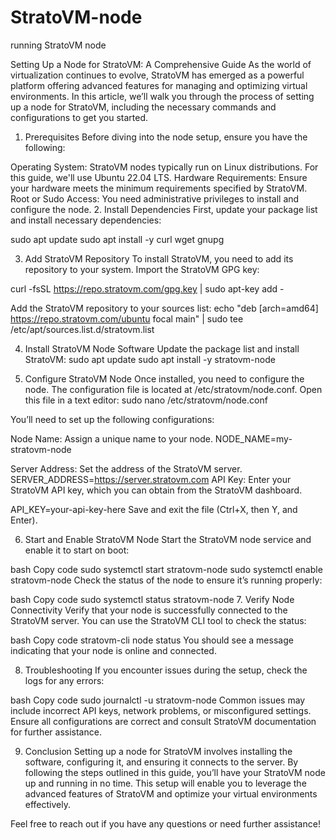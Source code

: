 # StratoVM-node
running StratoVM node 

Setting Up a Node for StratoVM: A Comprehensive Guide
As the world of virtualization continues to evolve, StratoVM has emerged as a powerful platform offering advanced features for managing and optimizing virtual environments. In this article, we’ll walk you through the process of setting up a node for StratoVM, including the necessary commands and configurations to get you started.

1. Prerequisites
Before diving into the node setup, ensure you have the following:

Operating System: StratoVM nodes typically run on Linux distributions. 
For this guide, we'll use Ubuntu 22.04 LTS.
Hardware Requirements: Ensure your hardware meets the minimum requirements specified by StratoVM.
Root or Sudo Access:
You need administrative privileges to install and configure the node.
2. Install Dependencies
First, update your package list and install necessary dependencies:


sudo apt update
sudo apt install -y curl wget gnupg

3. Add StratoVM Repository
To install StratoVM, you need to add its repository to your system. Import the StratoVM GPG key:


curl -fsSL https://repo.stratovm.com/gpg.key | sudo apt-key add -


Add the StratoVM repository to your sources list:
echo "deb [arch=amd64] https://repo.stratovm.com/ubuntu focal main" | sudo tee /etc/apt/sources.list.d/stratovm.list

4. Install StratoVM Node Software
Update the package list and install StratoVM:
sudo apt update
sudo apt install -y stratovm-node

5. Configure StratoVM Node
Once installed, you need to configure the node. The configuration file is located at /etc/stratovm/node.conf. Open this file in a text editor:
sudo nano /etc/stratovm/node.conf

You’ll need to set up the following configurations:

Node Name: Assign a unique name to your node.
NODE_NAME=my-stratovm-node


Server Address: Set the address of the StratoVM server.
SERVER_ADDRESS=https://server.stratovm.com
API Key: Enter your StratoVM API key, which you can obtain from the StratoVM dashboard.

API_KEY=your-api-key-here
Save and exit the file (Ctrl+X, then Y, and Enter).

6. Start and Enable StratoVM Node
Start the StratoVM node service and enable it to start on boot:

bash
Copy code
sudo systemctl start stratovm-node
sudo systemctl enable stratovm-node
Check the status of the node to ensure it’s running properly:

bash
Copy code
sudo systemctl status stratovm-node
7. Verify Node Connectivity
Verify that your node is successfully connected to the StratoVM server. You can use the StratoVM CLI tool to check the status:

bash
Copy code
stratovm-cli node status
You should see a message indicating that your node is online and connected.

8. Troubleshooting
If you encounter issues during the setup, check the logs for any errors:

bash
Copy code
sudo journalctl -u stratovm-node
Common issues may include incorrect API keys, network problems, or misconfigured settings. Ensure all configurations are correct and consult StratoVM documentation for further assistance.

9. Conclusion
Setting up a node for StratoVM involves installing the software, configuring it, and ensuring it connects to the server. By following the steps outlined in this guide, you’ll have your StratoVM node up and running in no time. This setup will enable you to leverage the advanced features of StratoVM and optimize your virtual environments effectively.

Feel free to reach out if you have any questions or need further assistance!
